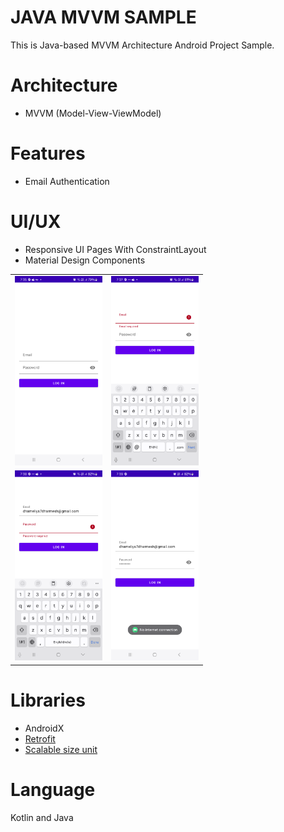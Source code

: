 # JAVA MVVM SAMPLE
This is Java-based MVVM Architecture Android Project Sample.

# Architecture
- MVVM (Model-View-ViewModel)

# Features
- Email Authentication

# UI/UX
- Responsive UI Pages With ConstraintLayout
- Material Design Components
<table>
  <tr>
    <td><img src="screenshots/login.png" width="140" style="max-width:150px"/></td>
    <td><img src="screenshots/login-email-validation.png" width="140" style="max-width:150px"/></td>
  </tr>
  <tr>
    <td><img src="screenshots/login-password-validation.png" width="140" style="max-width:150px"/></td>
    <td><img src="screenshots/login-no-internet.png" width="140" style="max-width:150px"/></td>
  </tr>
</table>


# Libraries
- AndroidX
- [Retrofit](https://github.com/square/retrofit)
- [Scalable size unit](https://github.com/intuit/sdp)

# Language
Kotlin and Java
